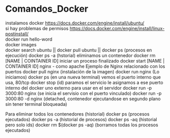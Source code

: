 # Comandos_Docker

instalamos docker https://docs.docker.com/engine/install/ubuntu/ <br>
si hay problemas de permisos https://docs.docker.com/engine/install/linux-postinstall/ <br>
docker run hello-word <br>
docker images <br>
docker search ubuntu || docker pull ubuntu || 
docker ps (procesos en ejecución)
docker ps -a (hstorial)
eliminamos un contenedor
docker rm [NAME | COINTAINER ID]
iniciar un proceso finalizado 
docker start [NAME | CONTAINER ID]
nginx - como apache
Ejemplo de Nginx relacionado con los puertos
  docker pull nginx (instalación de la imagen)
  docker run nginx (Lo iniciamos)
  docker ps (en una nueva terminal)
  vemos el puerto interno que usa, 80/tcp
  docker stop (id) paramos el servicio
  le asignamos a ese puerto interno del docker uno externo para usar en el servidor
  docker run -p 3000:80 nginx (se inicia el servisio con el puerto vinculado)
  docker run -p 3000:80 -d nginx (detached, contenedor ejecutandose en segundo plano sin tener terminal bloqueada)


Para eliminar todos los contenedores (historial)
docker ps (procesos ejecutados)
docker ps -a (historial de procesos)
docker ps -aq (historial pero solo ids)
docker rm $(docker ps -aq) (borramos todas los procesos ejecutados)
 